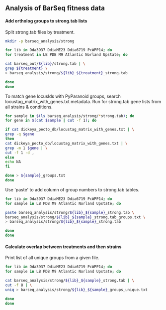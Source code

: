 ## Analysis of BarSeq fitness data

#### Add ortholog groups to strong.tab lists

Split strong.tab files by treatment.  

~~~ bash
mkdir -p barseq_analysis/strong

for lib in Dda3937 DdiaME23 Ddia6719 PcWPP14; do
for treatment in LB PDB M9 Atlantic Norland Upstate; do

cat barseq_out/${lib}/strong.tab | \
grep ${treatment} \
> barseq_analysis/strong/${lib}_${treatment}_strong.tab

done
done
~~~

To match gene locusIds with PyParanoid groups, search locustag\_matrix\_with\_genes.txt metadata.
Run for strong.tab gene lists from all strains & conditions.

~~~ bash
for sample in $(ls barseq_analysis/strong/*strong.tab); do
for gene in $(cat $sample | cut -f 1); do

if cat dickeya_pecto_db/locustag_matrix_with_genes.txt | \
grep -q $gene
then
cat dickeya_pecto_db/locustag_matrix_with_genes.txt | \
grep -m 1 $gene | \
cut -f 1 -d ,
else
echo NA
fi

done > ${sample}_groups.txt
done
~~~

Use 'paste' to add column of group numbers to strong.tab tables.

~~~ bash
for lib in Dda3937 DdiaME23 Ddia6719 PcWPP14; do
for sample in LB PDB M9 Atlantic Norland Upstate; do

paste barseq_analysis/strong/${lib}_${sample}_strong.tab \
barseq_analysis/strong/${lib}_${sample}_strong.tab_groups.txt \
> barseq_analysis/strong/${lib}_${sample}_strong.tab

done
done
~~~

#### Calculate overlap between treatments and then strains

Print list of all unique groups from a given file.

~~~ bash
for lib in Dda3937 DdiaME23 Ddia6719 PcWPP14; do
for sample in LB PDB M9 Atlantic Norland Upstate; do

cat barseq_analysis/strong/${lib}_${sample}_strong.tab | \
cut -f 8 | \
uniq > barseq_analysis/strong/${lib}_${sample}_groups_unique.txt

done
done

~~~
